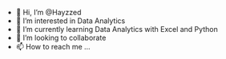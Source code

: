 - 👋 Hi, I’m @Hayzzed
- 👀 I’m interested in Data Analytics 
- 🌱 I’m currently learning Data Analytics with Excel and Python
- 💞️ I’m looking to collaborate 
- 📫 How to reach me ...

<!---
Hayzzed/Hayzzed is a ✨ special ✨ repository because its `README.md` (this file) appears on your GitHub profile.
You can click the Preview link to take a look at your changes.
--->

